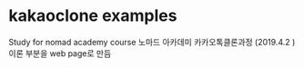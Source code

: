 # kakaoclone examples
Study for nomad academy course
노마드 아카데미 카카오톡클론과정 (2019.4.2 ) 이론 부분을 web page로 만듬